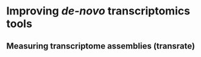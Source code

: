 # Improving <i>de-novo</i> transcriptomics tools

## Measuring transcriptome assemblies (transrate)
